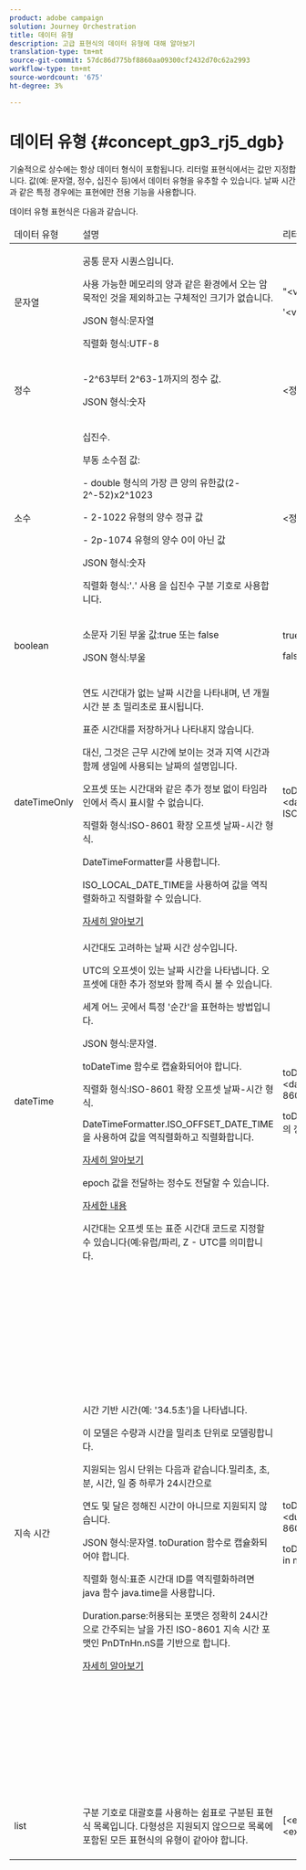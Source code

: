 ```yaml
---
product: adobe campaign
solution: Journey Orchestration
title: 데이터 유형
description: 고급 표현식의 데이터 유형에 대해 알아보기
translation-type: tm+mt
source-git-commit: 57dc86d775bf8860aa09300cf2432d70c62a2993
workflow-type: tm+mt
source-wordcount: '675'
ht-degree: 3%

---
```



# 데이터 유형 {#concept_gp3_rj5_dgb}

기술적으로 상수에는 항상 데이터 형식이 포함됩니다. 리터럴 표현식에서는 값만 지정합니다. 값(예: 문자열, 정수, 십진수 등)에서 데이터 유형을 유추할 수 있습니다. 날짜 시간과 같은 특정 경우에는 표현에만 전용 기능을 사용합니다.

데이터 유형 표현식은 다음과 같습니다.

<table>
    <thead>
        <tr>
        <td>데이터 유형</td>
        <td>설명</td>
        <td>리터럴 표현</td>
        <td>예제</td>
        </tr>
    </thead>
    <tbody>
    <tr>
        <td>문자열</td>
        <td><p>공통 문자 시퀀스입니다.</p><p>사용 가능한 메모리의 양과 같은 환경에서 오는 암묵적인 것을 제외하고는 구체적인 크기가 없습니다.</p><p>JSON 형식:문자열</p><p>직렬화 형식:UTF-8</p></td>
        <td><p>"&lt;value&gt;"</p><p>'&lt;value&gt;'</p></td>
        <td><p><pre>"hello world"</pre></p><p><pre>'hello world'</pre></p></td>
    </tr>
    <tr>
        <td>정수</td>
        <td><p>-2^63부터 2^63-1까지의 정수 값.</p><p>JSON 형식:숫자</p></td>
        <td>&lt;정수 값&gt;</td>
        <td><p><pre>42</pre></p></td>
    </tr>
    <tr>
        <td>소수</td>
        <td><p>십진수.</p><p>부동 소수점 값:</p>
        <p>- double 형식의 가장 큰 양의 유한값(2-2^-52)x2^1023</p>
        <p> - 2-1022 유형의 양수 정규 값</p>
        <p> - 2p-1074 유형의 양수 0이 아닌 값</p><p>JSON 형식:숫자</p><p>직렬화 형식:'.' 사용 을 십진수 구분 기호로 사용합니다.</p></td>
        <td>&lt;정수 값&gt;.&lt;정수 값&gt;</td>
        <td><p><pre>3.14</pre></p></td>
    </tr>
    <tr>
        <td>boolean</td>
        <td><p>소문자 기된 부울 값:true 또는 false</p><p>JSON 형식:부울</p></td>
        <td><p>true</p><p>false</p></td>
        <td><p><pre>true</pre></p></td>
    </tr>
    <tr>
        <td>dateTimeOnly</td>
        <td><p>연도 시간대가 없는 날짜 시간을 나타내며, 년 개월 시간 분 초 밀리초로 표시됩니다.</p><p>표준 시간대를 저장하거나 나타내지 않습니다.</p><p>대신, 그것은 근무 시간에 보이는 것과 지역 시간과 함께 생일에 사용되는 날짜의 설명입니다.</p><p>오프셋 또는 시간대와 같은 추가 정보 없이 타임라인에서 즉시 표시할 수 없습니다.</p><p>직렬화 형식:ISO-8601 확장 오프셋 날짜-시간 형식.</p><p>DateTimeFormatter를 사용합니다.</p><p>ISO_LOCAL_DATE_TIME을 사용하여 값을 역직렬화하고 직렬화할 수 있습니다.</p> <a href="https://docs.oracle.com/javase/8/docs/api/java/time/format/DateTimeFormatter.html#ISO_LOCAL_DATE_TIME">자세히 알아보기</a></td>
        <td><p>toDateTimeOnly("&lt;dateTimeOnly in ISO-8601 format&gt;")</p></td>
        <td></td>
    </tr>
    <tr>
        <td>dateTime</td>
        <td><p>시간대도 고려하는 날짜 시간 상수입니다.</p><p>UTC의 오프셋이 있는 날짜 시간을 나타냅니다. 오프셋에 대한 추가 정보와 함께 즉시 볼 수 있습니다. </p><p>세계 어느 곳에서 특정 '순간'을 표현하는 방법입니다.</p><p>JSON 형식:문자열.</p><p> toDateTime 함수로 캡슐화되어야 합니다.</p><p>
        직렬화 형식:ISO-8601 확장 오프셋 날짜-시간 형식.</p><p> DateTimeFormatter.ISO_OFFSET_DATE_TIME을 사용하여 값을 역직렬화하고 직렬화합니다.</p> <a href="https://docs.oracle.com/javase/8/docs/api/java/time/format/DateTimeFormatter.html#ISO_OFFSET_DATE_TIME">자세히 알아보기</a> 
        <p>epoch 값을 전달하는 정수도 전달할 수 있습니다.</p> <a href="https://www.epochconverter.com/">자세한 내용</a></p>
        <p>시간대는 오프셋 또는 표준 시간대 코드로 지정할 수 있습니다(예:유럽/파리, Z - UTC를 의미합니다.</p></td>
        <td><p>toDateTime("&lt;dateTime in ISO-8601 format&gt;")</p>
        <p>toDateTime(&lt;epoch의 정수 값(밀리초)&gt;)</p></td>
        <td><p><pre>toDateTime("1977-04-22T06:00:00Z")</pre></p><p><pre>toDateTime</pre></p><p><pre>("2011-12-03T15:15:30Z")</pre></p><p><pre>toDateTime</pre></p><p><pre>("2011-12-03T15:15:30.123Z")</pre></p><p><pre>toDateTime</pre></p><p><pre>("2011-12-03T15:15:30.123+02:00")</pre></p>
        <p><pre>toDateTime</pre></p><p><pre>("2011-12-03T15:15:30.123-00:20")</pre></p><p><pre>toDateTime(1560762190189)</pre></p></td>
    </tr>
    <tr>
        <td>지속 시간</td>
        <td><p>시간 기반 시간(예: '34.5초')을 나타냅니다.</p><p> 이 모델은 수량과 시간을 밀리초 단위로 모델링합니다.</p><p>지원되는 임시 단위는 다음과 같습니다.밀리초, 초, 분, 시간, 일 중 하루가 24시간으로</p><p> 연도 및 달은 정해진 시간이 아니므로 지원되지 않습니다.</p><p>JSON 형식:문자열. toDuration 함수로 캡슐화되어야 합니다.</p><p>직렬화 형식:표준 시간대 ID를 역직렬화하려면 java 함수 java.time을 사용합니다.</p><p>Duration.parse:허용되는 포맷은 정확히 24시간으로 간주되는 날을 가진 ISO-8601 지속 시간 포맷인 PnDTnHn.nS를 기반으로 합니다.</p><a href="https://docs.oracle.com/javase/8/docs/api/java/time/Duration.html#parse-java.lang.CharSequence-">자세히 알아보기</a></td>
        <td><p>toDuration("&lt;duration in ISO-8601 format&gt;")</p><p>toDuration(&lt;duration in milliseconds&gt;)</p></td>
        <td><p><pre>toDuration("PT5S") // 5초</pre></p>
        <p><pre>toDuration(500) // </pre></p>
        <p><pre>500ms</pre></p>
        <p><pre>toDuration("PT20.345S") </pre></p>
        <p><pre>— 구문: "20.345초"</pre></p>
        <p><pre>toDuration("PT15M") </pre></p>
        <p><pre> — 구문: "15분"</pre></p>
        <p><pre>(분이 60초인 경우)</pre></p>
        <p><pre>toDuration("PT10H") </pre></p>
        <p><pre>— 구문 분석: "10시간"</pre></p>
        <p><pre>(시간이 3600초인 경우)</pre></p>
        <p><pre>toDuration("P2D") </pre></p>
        <p><pre>— 구문: "2일"</pre></p>
        <p><pre>(하루 </pre></p>
        <p><pre>24시간 또는 86400초)</pre></p>
        <p><pre>toDuration("P2DT3H4M") </pre></p>
        <p><pre>— parses as</pre></p>
        <p><pre>"2일, 3시간 4분"</pre></p>
        <p><pre>toDuration("P-6H3M") </pre></p>
        <p><pre>— parses as</pre></p>
        <p><pre>"-6시간 + 3분"</pre></p>
        <p><pre>toDuration("-P6H3M") </pre></p>
        <p><pre>— parses as</pre></p>
        <p><pre>"-6시간 및 -3분"</pre></p>
        <p><pre>toDuration("-P-6H+3M") </pre></p>
        <p><pre>— parses as</pre></p>
        <p><pre>"+6시간 및 -3분"</pre></p></td>
    </tr>
    <tr>
        <td>list</td>
        <td>구분 기호로 대괄호를 사용하는 쉼표로 구분된 표현식 목록입니다. 다형성은 지원되지 않으므로 목록에 포함된 모든 표현식의 유형이 같아야 합니다.</td>
        <td>[&lt;expression&gt;, &lt;expression&gt;, ... ]</td>
        <td><p><pre>["value1","value2"]</pre></p><p><pre>[3,5]</pre></p><p><pre>[toDuration(500),toDuration(800)]</pre></p></td>
    </tr>
    </tbody>
</table>
